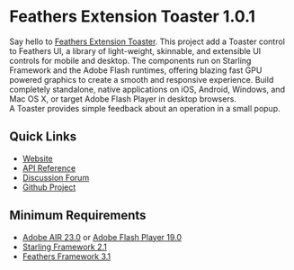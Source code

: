# Feathers Extension Toaster 1.0.1

Say hello to [Feathers Extension Toaster](https://github.com/pol2095/Feathers-Extension-Toaster).
This project add a Toaster control to Feathers UI, a library of light-weight, skinnable, and extensible UI controls for mobile and desktop. The components run on Starling Framework and the Adobe Flash runtimes, offering blazing fast GPU powered graphics to create a smooth and responsive experience. Build completely standalone, native applications on iOS, Android, Windows, and Mac OS X, or target Adobe Flash Player in desktop browsers.<br />
A Toaster provides simple feedback about an operation in a small popup.

## Quick Links

* [Website](http://pol2095.free.fr/Feathers-Extension-Toaster/)
* [API Reference](http://pol2095.free.fr/Starling-Feathers-Extensions/docs/feathers/extensions/toaster/package-detail.html)
* [Discussion Forum](http://forum.starling-framework.org/forum/feathers)
* [Github Project](https://github.com/pol2095/Feathers-Extension-Toaster)

## Minimum Requirements

* [Adobe AIR 23.0](https://get.adobe.com/air/) or [Adobe Flash Player 19.0](https://get.adobe.com/fr/flashplayer/)
* [Starling Framework 2.1](https://github.com/Gamua/Starling-Framework)
* [Feathers Framework 3.1](https://feathersui.com/download/)